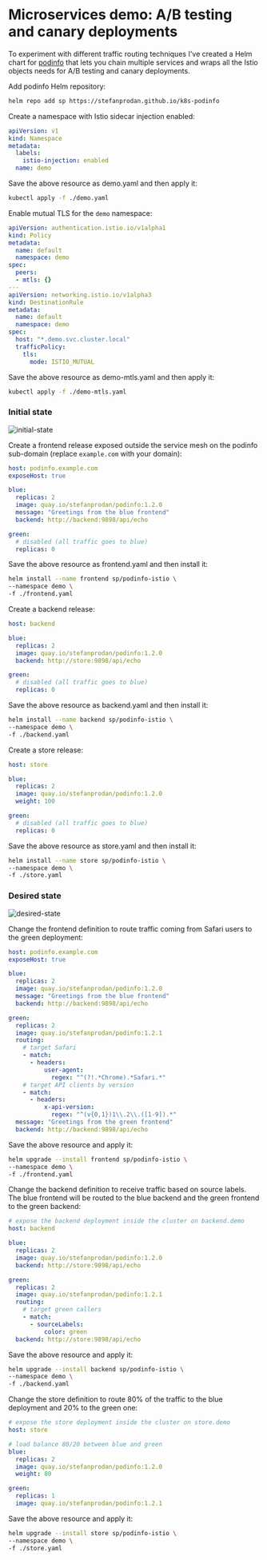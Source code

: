 # Microservices demo: A/B testing and canary deployments

To experiment with different traffic routing techniques 
I've created a Helm chart for [podinfo](https://github.com/stefanprodan/k8s-podinfo) that lets you chain multiple 
services and wraps all the Istio objects needs for A/B testing and canary deployments.

Add podinfo Helm repository:

```bash
helm repo add sp https://stefanprodan.github.io/k8s-podinfo
```

Create a namespace with Istio sidecar injection enabled:

```yaml
apiVersion: v1
kind: Namespace
metadata:
  labels:
    istio-injection: enabled
  name: demo
```

Save the above resource as demo.yaml and then apply it:

```bash
kubectl apply -f ./demo.yaml
```

Enable mutual TLS for the `demo` namespace:

```yaml
apiVersion: authentication.istio.io/v1alpha1
kind: Policy
metadata:
  name: default
  namespace: demo
spec:
  peers:
  - mtls: {}
---
apiVersion: networking.istio.io/v1alpha3
kind: DestinationRule
metadata:
  name: default
  namespace: demo
spec:
  host: "*.demo.svc.cluster.local"
  trafficPolicy:
    tls:
      mode: ISTIO_MUTUAL
```

Save the above resource as demo-mtls.yaml and then apply it:

```bash
kubectl apply -f ./demo-mtls.yaml
```

### Initial state

![initial-state](https://github.com/stefanprodan/istio-gke/blob/master/docs/screens/routing-initial-state.png)

Create a frontend release exposed outside the service mesh on the podinfo sub-domain (replace `example.com` with your domain):

```yaml
host: podinfo.example.com
exposeHost: true

blue:
  replicas: 2
  image: quay.io/stefanprodan/podinfo:1.2.0
  message: "Greetings from the blue frontend"
  backend: http://backend:9898/api/echo

green:
  # disabled (all traffic goes to blue)
  replicas: 0
```

Save the above resource as frontend.yaml and then install it:

```bash
helm install --name frontend sp/podinfo-istio \
--namespace demo \
-f ./frontend.yaml
```

Create a backend release:

```yaml
host: backend

blue:
  replicas: 2
  image: quay.io/stefanprodan/podinfo:1.2.0
  backend: http://store:9898/api/echo

green:
  # disabled (all traffic goes to blue)
  replicas: 0
```

Save the above resource as backend.yaml and then install it:

```bash
helm install --name backend sp/podinfo-istio \
--namespace demo \
-f ./backend.yaml
```

Create a store release:

```yaml
host: store

blue:
  replicas: 2
  image: quay.io/stefanprodan/podinfo:1.2.0
  weight: 100

green:
  # disabled (all traffic goes to blue)
  replicas: 0
```

Save the above resource as store.yaml and then install it:

```bash
helm install --name store sp/podinfo-istio \
--namespace demo \
-f ./store.yaml
```

### Desired state

![desired-state](https://github.com/stefanprodan/istio-gke/blob/master/docs/screens/routing-desired-state.png)

Change the frontend definition to route traffic coming from Safari users to the green deployment:

```yaml
host: podinfo.example.com
exposeHost: true

blue:
  replicas: 2
  image: quay.io/stefanprodan/podinfo:1.2.0
  message: "Greetings from the blue frontend"
  backend: http://backend:9898/api/echo

green:
  replicas: 2
  image: quay.io/stefanprodan/podinfo:1.2.1
  routing:
    # target Safari
    - match:
      - headers:
          user-agent:
            regex: "^(?!.*Chrome).*Safari.*"
    # target API clients by version
    - match:
      - headers:
          x-api-version:
            regex: "^(v{0,1})1\\.2\\.([1-9]).*"
  message: "Greetings from the green frontend"
  backend: http://backend:9898/api/echo
```

Save the above resource and apply it:

```bash
helm upgrade --install frontend sp/podinfo-istio \
--namespace demo \
-f ./frontend.yaml
```

Change the backend definition to receive traffic based on source labels. The blue frontend will be routed to the blue
backend and the green frontend to the green backend:

```yaml
# expose the backend deployment inside the cluster on backend.demo
host: backend

blue:
  replicas: 2
  image: quay.io/stefanprodan/podinfo:1.2.0
  backend: http://store:9898/api/echo

green:
  replicas: 2
  image: quay.io/stefanprodan/podinfo:1.2.1
  routing:
    # target green callers
    - match:
      - sourceLabels:
          color: green
  backend: http://store:9898/api/echo
```

Save the above resource and apply it:

```bash
helm upgrade --install backend sp/podinfo-istio \
--namespace demo \
-f ./backend.yaml
```

Change the store definition to route 80% of the traffic to the blue deployment and 20% to the green one:

```yaml
# expose the store deployment inside the cluster on store.demo
host: store

# load balance 80/20 between blue and green
blue:
  replicas: 2
  image: quay.io/stefanprodan/podinfo:1.2.0
  weight: 80

green:
  replicas: 1
  image: quay.io/stefanprodan/podinfo:1.2.1
```

Save the above resource and apply it:

```bash
helm upgrade --install store sp/podinfo-istio \
--namespace demo \
-f ./store.yaml
```
